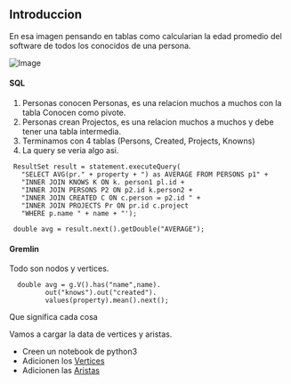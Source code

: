 ## Introduccion

En esa imagen pensando en tablas como calcularian la edad promedio del software de todos los conocidos de una persona.

![Image](https://tinkerpop.apache.org/docs/current/images/tinkerpop-modern.png)


#### SQL
1. Personas conocen Personas, es una relacion muchos a muchos con la tabla Conocen como pivote.
2. Personas crean Projectos, es una relacion muchos a muchos y debe tener una tabla intermedia.
3. Terminamos con 4 tablas (Persons, Created, Projects, Knowns)
4. La query se veria algo asi.

```
 ResultSet result = statement.executeQuery(
   "SELECT AVG(pr." + property + ") as AVERAGE FROM PERSONS p1" +
   "INNER JOIN KNOWS K ON k. person1 pl.id +
   "INNER JOIN PERSONS P2 ON p2.id k.person2 +
   "INNER JOIN CREATED C ON c.person = p2.id " +
   "INNER JOIN PROJECTS Pr ON pr.id c.project
   "WHERE p.name " + name + "');
   
 double avg = result.next().getDouble("AVERAGE");
```

#### Gremlin
Todo son nodos y vertices.
```
  double avg = g.V().has("name",name).
         out("knows").out("created").
         values(property).mean().next();
```

Que significa cada cosa

Vamos a cargar la data de vertices y aristas.

- Creen un notebook de python3 
- Adicionen los [Vertices](Vertices.gremlin)
- Adicionen las [Aristas](Aristas.gremlin)
